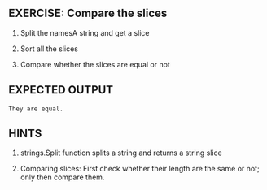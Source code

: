 ## EXERCISE: Compare the slices

1. Split the namesA string and get a slice

2. Sort all the slices

3. Compare whether the slices are equal or not

## EXPECTED OUTPUT
```
They are equal.
```

## HINTS

1. strings.Split function splits a string and
   returns a string slice

2. Comparing slices: First check whether their length
   are the same or not; only then compare them.
